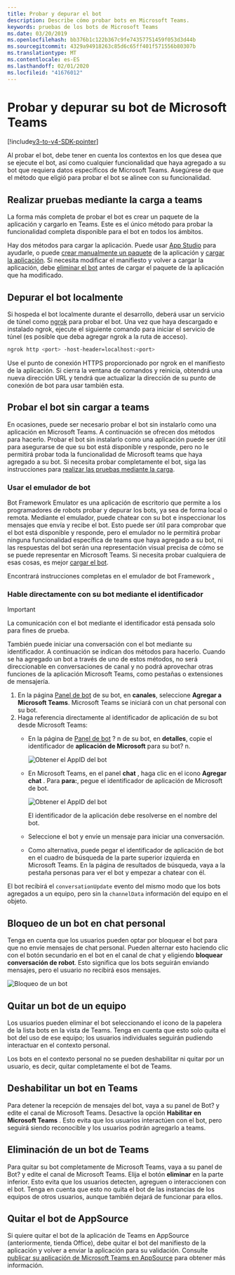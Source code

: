 ```yaml
---
title: Probar y depurar el bot
description: Describe cómo probar bots en Microsoft Teams.
keywords: pruebas de los bots de Microsoft Teams
ms.date: 03/20/2019
ms.openlocfilehash: bb376b1c122b367c9fe74357751459f053d3d44b
ms.sourcegitcommit: 4329a94918263c85d6c65ff401f571556b80307b
ms.translationtype: MT
ms.contentlocale: es-ES
ms.lasthandoff: 02/01/2020
ms.locfileid: "41676012"
---
```

# <a name="test-and-debug-your-microsoft-teams-bot"></a>Probar y depurar su bot de Microsoft Teams

[!include[v3-to-v4-SDK-pointer](~/includes/v3-to-v4-pointer-bots.md)]

Al probar el bot, debe tener en cuenta los contextos en los que desea que se ejecute el bot, así como cualquier funcionalidad que haya agregado a su bot que requiera datos específicos de Microsoft Teams. Asegúrese de que el método que eligió para probar el bot se alinee con su funcionalidad.

## <a name="test-by-uploading-to-teams"></a>Realizar pruebas mediante la carga a teams

La forma más completa de probar el bot es crear un paquete de la aplicación y cargarlo en Teams. Este es el único método para probar la funcionalidad completa disponible para el bot en todos los ámbitos.

Hay dos métodos para cargar la aplicación. Puede usar [App Studio](~/concepts/build-and-test/app-studio-overview.md) para ayudarle, o puede [crear manualmente un paquete](~/concepts/build-and-test/apps-package.md) de la aplicación y [cargar la aplicación](~/concepts/deploy-and-publish/apps-upload.md). Si necesita modificar el manifiesto y volver a cargar la aplicación, debe [eliminar el bot](#deleting-a-bot-from-teams) antes de cargar el paquete de la aplicación que ha modificado.

## <a name="debug-your-bot-locally"></a>Depurar el bot localmente

Si hospeda el bot localmente durante el desarrollo, deberá usar un servicio de túnel como [ngrok](https://ngrok.com/) para probar el bot. Una vez que haya descargado e instalado ngrok, ejecute el siguiente comando para iniciar el servicio de túnel (es posible que deba agregar ngrok a la ruta de acceso).

```bash
ngrok http <port> -host-header=localhost:<port>
```

Use el punto de conexión HTTPS proporcionado por ngrok en el manifiesto de la aplicación. Si cierra la ventana de comandos y reinicia, obtendrá una nueva dirección URL y tendrá que actualizar la dirección de su punto de conexión de bot para usar también esta.

## <a name="testing-your-bot-without-uploading-to-teams"></a>Probar el bot sin cargar a teams

En ocasiones, puede ser necesario probar el bot sin instalarlo como una aplicación en Microsoft Teams. A continuación se ofrecen dos métodos para hacerlo. Probar el bot sin instalarlo como una aplicación puede ser útil para asegurarse de que su bot está disponible y responde, pero no le permitirá probar toda la funcionalidad de Microsoft teams que haya agregado a su bot. Si necesita probar completamente el bot, siga las instrucciones para [realizar las pruebas mediante la carga](#test-by-uploading-to-teams).

### <a name="use-the-bot-emulator"></a>Usar el emulador de bot

Bot Framework Emulator es una aplicación de escritorio que permite a los programadores de robots probar y depurar los bots, ya sea de forma local o remota. Mediante el emulador, puede chatear con su bot e inspeccionar los mensajes que envía y recibe el bot. Esto puede ser útil para comprobar que el bot está disponible y responde, pero el emulador no le permitirá probar ninguna funcionalidad específica de teams que haya agregado a su bot, ni las respuestas del bot serán una representación visual precisa de cómo se se puede representar en Microsoft Teams. Si necesita probar cualquiera de esas cosas, es mejor [cargar el bot](#test-by-uploading-to-teams).

Encontrará instrucciones completas en el emulador de bot Framework [.](/azure/bot-service/bot-service-debug-emulator?view=azure-bot-service-4.0)

### <a name="talk-to-your-bot-directly-by-id"></a>Hable directamente con su bot mediante el identificador

>[!Important]
>La comunicación con el bot mediante el identificador está pensada solo para fines de prueba.

También puede iniciar una conversación con el bot mediante su identificador. A continuación se indican dos métodos para hacerlo. Cuando se ha agregado un bot a través de uno de estos métodos, no será direccionable en conversaciones de canal y no podrá aprovechar otras funciones de la aplicación Microsoft Teams, como pestañas o extensiones de mensajería.

1. En la página [Panel de bot](https://dev.botframework.com/bots) de su bot, en **canales**, seleccione **Agregar a Microsoft Teams**. Microsoft Teams se iniciará con un chat personal con su bot.
2. Haga referencia directamente al identificador de aplicación de su bot desde Microsoft Teams:
   * En la página de [Panel de bot](https://dev.botframework.com/bots) ? n de su bot, en **detalles**, copie el identificador de **aplicación de Microsoft** para su bot? n.
  
     ![Obtener el AppID del bot](~/assets/images/bots_appid_botframework.png)
  
   * En Microsoft Teams, en el panel **chat** , haga clic en el icono **Agregar chat** . Para **para:**, pegue el identificador de aplicación de Microsoft de bot.
  
     ![Obtener el AppID del bot](~/assets/images/bots_uploading.png)

     El identificador de la aplicación debe resolverse en el nombre del bot.

   * Seleccione el bot y envíe un mensaje para iniciar una conversación.
   * Como alternativa, puede pegar el identificador de aplicación de bot en el cuadro de búsqueda de la parte superior izquierda en Microsoft Teams. En la página de resultados de búsqueda, vaya a la pestaña personas para ver el bot y empezar a chatear con él.

El bot recibirá el `conversationUpdate` evento del mismo modo que los bots agregados a un equipo, pero sin la `channelData` información del equipo en el objeto.

## <a name="blocking-a-bot-in-personal-chat"></a>Bloqueo de un bot en chat personal

Tenga en cuenta que los usuarios pueden optar por bloquear el bot para que no envíe mensajes de chat personal. Pueden alternar esto haciendo clic con el botón secundario en el bot en el canal de chat y eligiendo **bloquear conversación de robot**. Esto significa que los bots seguirán enviando mensajes, pero el usuario no recibirá esos mensajes.

![Bloqueo de un bot](~/assets/images/bots/botdisable.png)

## <a name="removing-a-bot-from-a-team"></a>Quitar un bot de un equipo

Los usuarios pueden eliminar el bot seleccionando el icono de la papelera de la lista bots en la vista de Teams. Tenga en cuenta que esto solo quita el bot del uso de ese equipo; los usuarios individuales seguirán pudiendo interactuar en el contexto personal.

Los bots en el contexto personal no se pueden deshabilitar ni quitar por un usuario, es decir, quitar completamente el bot de Teams.

## <a name="disabling-a-bot-in-teams"></a>Deshabilitar un bot en Teams

Para detener la recepción de mensajes del bot, vaya a su panel de Bot? y edite el canal de Microsoft Teams. Desactive la opción **Habilitar en Microsoft Teams** . Esto evita que los usuarios interactúen con el bot, pero seguirá siendo reconocible y los usuarios podrán agregarlo a teams.

## <a name="deleting-a-bot-from-teams"></a>Eliminación de un bot de Teams

Para quitar su bot completamente de Microsoft Teams, vaya a su panel de Bot? y edite el canal de Microsoft Teams. Elija el botón **eliminar** en la parte inferior. Esto evita que los usuarios detecten, agreguen o interaccionen con el bot. Tenga en cuenta que esto no quita el bot de las instancias de los equipos de otros usuarios, aunque también dejará de funcionar para ellos.

## <a name="removing-your-bot-from-appsource"></a>Quitar el bot de AppSource

Si quiere quitar el bot de la aplicación de Teams en AppSource (anteriormente, tienda Office), debe quitar el bot del manifiesto de la aplicación y volver a enviar la aplicación para su validación. Consulte [publicar su aplicación de Microsoft Teams en AppSource](~/concepts/deploy-and-publish/apps-publish.md) para obtener más información.
